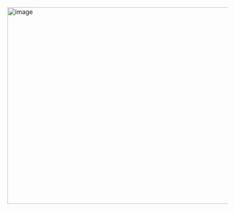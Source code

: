 
<img width="1374" height="449" alt="image" src="https://github.com/user-attachments/assets/c21329a3-fe58-4968-acb4-9a11e90866e1" />
